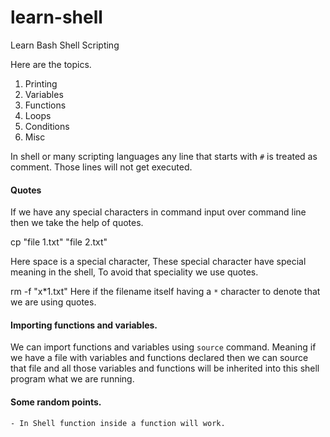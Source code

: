 # learn-shell

Learn Bash Shell Scripting 

Here are the topics.

1. Printing
2. Variables
3. Functions
4. Loops
5. Conditions
6. Misc



In shell or many scripting languages any line that starts with `#` is treated as comment.
Those lines will not get executed.


#### Quotes

If we have any special characters in command input over command line then we take the help of quotes.

cp "file 1.txt" "file 2.txt"

Here space is a special character, These special character have special meaning in the shell, To avoid that speciality we use quotes.

rm -f "x*1.txt"
Here if the filename itself having a `*` character to denote that we are using quotes.

#### Importing functions and variables.

We can import functions and variables using `source` command. Meaning if we have a file with variables and functions declared then we can source that file and all those variables and functions will be inherited into this shell program what we are running.


#### Some random points.

    - In Shell function inside a function will work.
